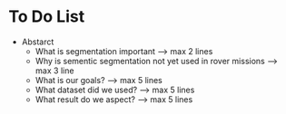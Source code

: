 # To Do List

- Abstarct 
    - What is segmentation important --> max 2 lines
    - Why is sementic segmentation not yet used in rover missions --> max 3 line
    - What is our goals? -->  max 5 lines
    - What dataset did we used? --> max 5 lines
    - What result do we aspect? --> max 5 lines

